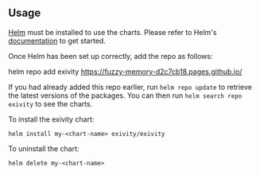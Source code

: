 ## Usage

[Helm](https://helm.sh) must be installed to use the charts.  Please refer to
Helm's [documentation](https://helm.sh/docs) to get started.

Once Helm has been set up correctly, add the repo as follows:

  helm repo add exivity https://fuzzy-memory-d2c7cb18.pages.github.io/

If you had already added this repo earlier, run `helm repo update` to retrieve
the latest versions of the packages.  You can then run `helm search repo
exivity` to see the charts.

To install the exivity chart:

    helm install my-<chart-name> exivity/exivity

To uninstall the chart:

    helm delete my-<chart-name>

